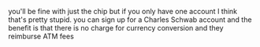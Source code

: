 you'll be fine with just the chip but if you only have one account I think that's pretty stupid. you can sign up for a Charles Schwab account and the benefit is that there is no charge for currency conversion and they reimburse ATM fees
